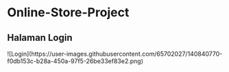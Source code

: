 # Online-Store-Project
<!-- <h4>CRUD PHP dengan MySQL</h4>

<p>Template : https://themewagon.com/themes/free-bootstrap-5-html-5-admin-dashboard-template-soft-ui/</p>
-->
<h2>Halaman Login</h2>
![Login](https://user-images.githubusercontent.com/65702027/140840770-f0db153c-b28a-450a-97f5-26be33ef83e2.png)
